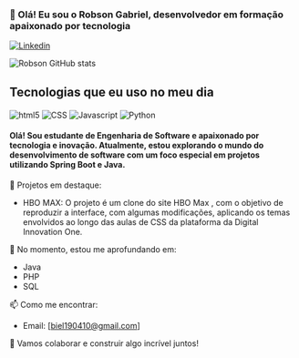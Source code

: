 ### 👋 Olá! Eu sou o Robson Gabriel, desenvolvedor em formação apaixonado por tecnologia

[![Linkedin](https://img.shields.io/badge/LinkedIn-0077B5?style=for-the-badge&logo=linkedin&logoColor=white)](www.linkedin.com/in/robson-gabriel)

![Robson GitHub stats](https://github-readme-stats.vercel.app/api?username=Cyber-L4b&show_icons=true&theme=dracula)

## Tecnologias que eu uso no meu dia

<div style="display: inline-block">
  <img align="center" src="https://img.shields.io/badge/HTML5-E34F26?style=for-the-badge&logo=html5&logoColor=white" alt="html5">
  <img align="center" src="https://img.shields.io/badge/CSS3-1572B6?style=for-the-badge&logo=css3&logoColor=white" alt="CSS">
  <img align="center" src="https://img.shields.io/badge/JavaScript-F7DF1E?style=for-the-badge&logo=javascript&logoColor=black" alt="Javascript">
  <img align="center" src="https://img.shields.io/badge/Python-3776AB?style=for-the-badge&logo=python&logoColor=white" alt="Python">
</div>

#### Olá! Sou estudante de Engenharia de Software e apaixonado por tecnologia e inovação. Atualmente, estou explorando o mundo do desenvolvimento de software com um foco especial em projetos utilizando Spring Boot e Java.

🔭 Projetos em destaque:

- HBO MAX: O projeto é um clone do site HBO Max , com o objetivo de reproduzir a interface, com algumas modificações, aplicando os temas envolvidos ao longo das aulas de CSS da plataforma da Digital Innovation One.


🌱 No momento, estou me aprofundando em:

- Java
- PHP
- SQL

📫 Como me encontrar:

- Email: [biel190410@gmail.com]


💬 Vamos colaborar e construir algo incrível juntos!

